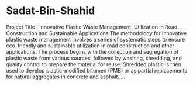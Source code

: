 # Sadat-Bin-Shahid
Project Title : Innovative Plastic Waste Management: Utilization in Road Construction and Sustainable Applications
The methodology for innovative plastic waste management involves a series of systematic steps to ensure eco-friendly and sustainable utilization in road construction and other applications. The process begins with the collection and segregation of plastic waste from various sources, followed by washing, shredding, and quality control to prepare the material for reuse. Shredded plastic is then used to develop plastic-modified bitumen (PMB) or as partial replacements for natural aggregates in concrete and asphalt.....
